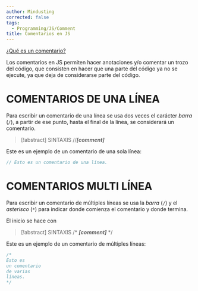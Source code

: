 ```yaml
---
author: Mindusting
corrected: false
tags:
  - Programming/JS/Comment
title: Comentarios en JS
---
```


[¿Qué es un comentario?](../pc/pc_comment.md)

Los comentarios en JS permiten hacer anotaciones y/o comentar un trozo del código, que consisten en hacer que una parte del código ya no se ejecute, ya que deja de considerarse parte del código.

# COMENTARIOS DE UNA LÍNEA

Para escribir un comentario de una línea se usa dos veces el carácter *barra* (`/`), a partir de ese punto, hasta el final de la línea, se considerará un comentario.

>[!abstract] SINTAXIS
>//***\[comment\]***

Este es un ejemplo de un comentario de una sola línea:

```js
// Esto es un comentario de una línea.
```

# COMENTARIOS MULTI LÍNEA

Para escribir un comentario de múltiples líneas se usa la *barra* (`/`) y el *asterisco* (`*`) para indicar donde comienza el comentario y donde termina.

El inicio se hace con 

>[!abstract] SINTAXIS
>/\*
>***\[comment\]***
>\*/

Este es un ejemplo de un comentario de múltiples líneas:

```js
/*
Esto es
un comentario
de varias
líneas.
*/
```

